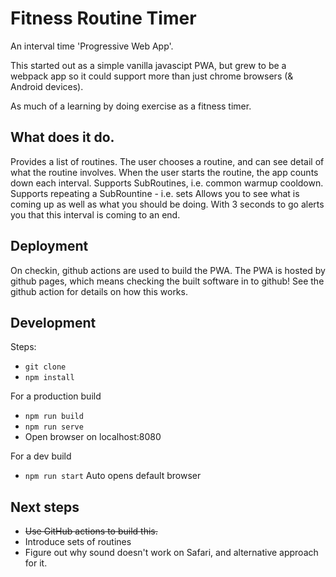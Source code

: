 # Fitness Routine Timer

An interval time 'Progressive Web App'.

This started out as a simple vanilla javascipt PWA, but grew to be a webpack app so it could support more than just chrome browsers (& Android devices).

As much of a learning by doing exercise as a fitness timer.

## What does it do.

Provides a list of routines. 
The user chooses a routine, and can see detail of what the routine involves.
When the user starts the routine, the app counts down each interval. 
Supports SubRoutines, i.e. common warmup cooldown.
Supports repeating a SubRountine - i.e. sets
Allows you to see what is coming up as well as what you should be doing.
With 3 seconds to go alerts you that this interval is coming to an end.

## Deployment
On checkin, github actions are used to build the PWA.
The PWA is hosted by github pages, which means checking the built software in to github!
See the github action for details on how this works.

## Development
Steps:
* `git clone`
* `npm install`

For a production build 
* `npm run build`
* `npm run serve`
* Open browser on localhost:8080

For a dev build
* `npm run start` Auto opens default browser

## Next steps

* ~~Use GitHub actions to build this.~~
* Introduce sets of routines
* Figure out why sound doesn't work on Safari, and alternative approach for it.